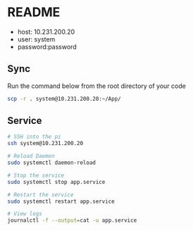 # README

- host: 10.231.200.20
- user: system
- password:password

## Sync

Run the command below from the root directory of your code

```bash
scp -r . system@10.231.200.20:~/App/
```

## Service

```bash
# SSH into the pi
ssh system@10.231.200.20

# Reload Daemon
sudo systemctl daemon-reload

# Stop the service
sudo systemctl stop app.service

# Restart the service
sudo systemctl restart app.service

# View logs
journalctl -f --output=cat -u app.service
```
